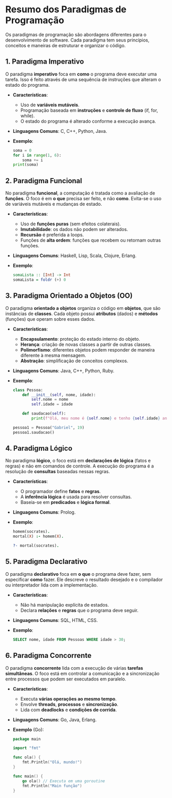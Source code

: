 # Resumo dos Paradigmas de Programação

Os paradigmas de programação são abordagens diferentes para o desenvolvimento de software. Cada paradigma tem seus princípios, conceitos e maneiras de estruturar e organizar o código.

## 1. Paradigma Imperativo

O paradigma **imperativo** foca em **como** o programa deve executar uma tarefa. Isso é feito através de uma sequência de instruções que alteram o estado do programa.

- **Características**:
  - Uso de **variáveis mutáveis**.
  - Programação baseada em **instruções** e **controle de fluxo** (if, for, while).
  - O estado do programa é alterado conforme a execução avança.

- **Linguagens Comuns**: C, C++, Python, Java.

- **Exemplo**:
    ```python
    soma = 0
    for i in range(1, 6):
        soma += i
    print(soma)
    ```

## 2. Paradigma Funcional

No paradigma **funcional**, a computação é tratada como a avaliação de **funções**. O foco é em **o que** precisa ser feito, e não **como**. Evita-se o uso de variáveis mutáveis e mudanças de estado.

- **Características**:
  - Uso de **funções puras** (sem efeitos colaterais).
  - **Imutabilidade**: os dados não podem ser alterados.
  - **Recursão** é preferida a loops.
  - Funções de **alta ordem**: funções que recebem ou retornam outras funções.

- **Linguagens Comuns**: Haskell, Lisp, Scala, Clojure, Erlang.

- **Exemplo**:
    ```haskell
    somaLista :: [Int] -> Int
    somaLista = foldr (+) 0
    ```

## 3. Paradigma Orientado a Objetos (OO)

O paradigma **orientado a objetos** organiza o código em **objetos**, que são instâncias de **classes**. Cada objeto possui **atributos** (dados) e **métodos** (funções) que operam sobre esses dados.

- **Características**:
  - **Encapsulamento**: proteção do estado interno do objeto.
  - **Herança**: criação de novas classes a partir de outras classes.
  - **Polimorfismo**: diferentes objetos podem responder de maneira diferente à mesma mensagem.
  - **Abstração**: simplificação de conceitos complexos.

- **Linguagens Comuns**: Java, C++, Python, Ruby.

- **Exemplo**:
    ```python
    class Pessoa:
        def __init__(self, nome, idade):
            self.nome = nome
            self.idade = idade

        def saudacao(self):
            print(f"Olá, meu nome é {self.nome} e tenho {self.idade} anos.")

    pessoa1 = Pessoa("Gabriel", 19)
    pessoa1.saudacao()
    ```

## 4. Paradigma Lógico

No paradigma **lógico**, o foco está em **declarações de lógica** (fatos e regras) e não em comandos de controle. A execução do programa é a resolução de **consultas** baseadas nessas regras.

- **Características**:
  - O programador define **fatos** e **regras**.
  - A **inferência lógica** é usada para resolver consultas.
  - Baseia-se em **predicados** e **lógica formal**.

- **Linguagens Comuns**: Prolog.

- **Exemplo**:
    ```prolog
    homem(socrates).
    mortal(X) :- homem(X).

    ?- mortal(socrates).
    ```

## 5. Paradigma Declarativo

O paradigma **declarativo** foca em **o que** o programa deve fazer, sem especificar **como** fazer. Ele descreve o resultado desejado e o compilador ou interpretador lida com a implementação.

- **Características**:
  - Não há manipulação explícita de estados.
  - Declara **relações** e **regras** que o programa deve seguir.

- **Linguagens Comuns**: SQL, HTML, CSS.

- **Exemplo**:
    ```sql
    SELECT nome, idade FROM Pessoas WHERE idade > 30;
    ```

## 6. Paradigma Concorrente

O paradigma **concorrente** lida com a execução de várias **tarefas simultâneas**. O foco está em controlar a comunicação e a sincronização entre processos que podem ser executados em paralelo.

- **Características**:
  - Executa **várias operações ao mesmo tempo**.
  - Envolve **threads**, **processos** e **sincronização**.
  - Lida com **deadlocks** e **condições de corrida**.

- **Linguagens Comuns**: Go, Java, Erlang.

- **Exemplo** (Go):
    ```go
    package main

    import "fmt"

    func ola() {
        fmt.Println("Olá, mundo!")
    }

    func main() {
        go ola() // Executa em uma goroutine
        fmt.Println("Main função")
    }
    ```